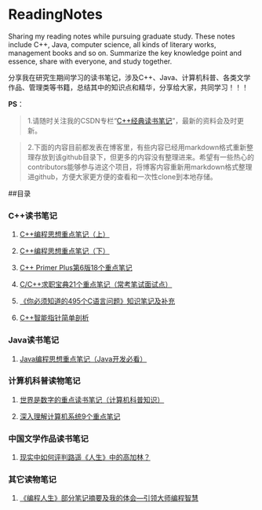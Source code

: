 ReadingNotes
============

Sharing my reading notes while pursuing graduate study. These notes include C++, Java, computer science, all kinds of literary works, management books and so on. Summarize the key knowledge point and essence, share with everyone, and study together.

分享我在研究生期间学习的读书笔记，涉及C++、Java、计算机科普、各类文学作品、管理类等书籍，总结其中的知识点和精华，分享给大家，共同学习！！！

**PS**：
>1.请随时关注我的CSDN专栏“[C++经典读书笔记](http://blog.csdn.net/column/details/cpulsplus-note.html)”，最新的资料会及时更新。

>2.下面的内容目前都发表在博客里，有些内容已经用markdown格式重新整理存放到该github目录下，但更多的内容没有整理进来。希望有一些热心的contributors能够参与进这个项目，将博客内容重新用markdown格式整理进github，方便大家更方便的查看和一次性clone到本地存储。

##目录
### C++读书笔记
1. [C++编程思想重点笔记（上）](http://blog.csdn.net/lanxuezaipiao/article/details/41647333)

2. [C++编程思想重点笔记（下）](http://blog.csdn.net/lanxuezaipiao/article/details/41673883)

3. [C++ Primer Plus第6版18个重点笔记](http://blog.csdn.net/lanxuezaipiao/article/details/41622351)

4. [C/C++求职宝典21个重点笔记（常考笔试面试点）](http://blog.csdn.net/lanxuezaipiao/article/details/41557307)

5. [《你必须知道的495个C语言问题》知识笔记及补充](http://blog.csdn.net/lanxuezaipiao/article/details/18953917)

6. [C++智能指针简单剖析](http://blog.csdn.net/lanxuezaipiao/article/details/41603883)

### Java读书笔记
1. [Java编程思想重点笔记（Java开发必看）](http://blog.csdn.net/lanxuezaipiao/article/details/41822683)

### 计算机科普读物笔记
1. [世界是数字的重点读书笔记（计算机科普知识）](http://blog.csdn.net/lanxuezaipiao/article/details/41730061)

2. [深入理解计算机系统9个重点笔记](http://blog.csdn.net/lanxuezaipiao/article/details/41704011)

### 中国文学作品读书笔记
1. [现实中如何评判路遥《人生》中的高加林？](http://blog.csdn.net/lanxuezaipiao/article/details/41847597)

### 其它读物笔记
1. [《编程人生》部分笔记摘要及我的体会—引领大师编程智慧](http://blog.csdn.net/lanxuezaipiao/article/details/19159311)